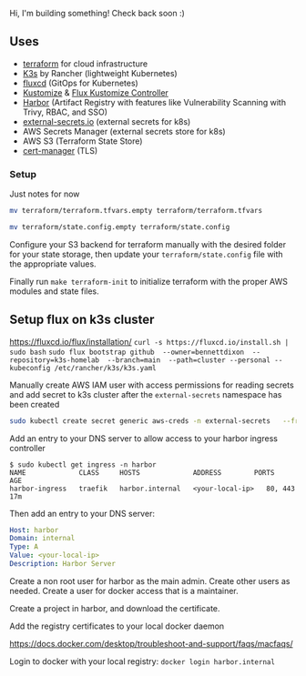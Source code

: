 Hi, I'm building something! Check back soon :)

## Uses
- [terraform](https://www.terraform.io) for cloud infrastructure
- [K3s](https://k3s.io) by Rancher (lightweight Kubernetes)
- [fluxcd](https://fluxcd.io) (GitOps for Kubernetes)
- [Kustomize](https://kustomize.io/) & [Flux Kustomize Controller](https://github.com/fluxcd/kustomize-controller)
- [Harbor](https://goharbor.io) (Artifact Registry with features like Vulnerability Scanning with Trivy, RBAC, and SSO)
- [external-secrets.io](https://external-secrets.io) (external secrets for k8s)
- AWS Secrets Manager (external secrets store for k8s)
- AWS S3 (Terraform State Store)
- [cert-manager](https://cert-manager.io) (TLS)


### Setup
Just notes for now

```bash
mv terraform/terraform.tfvars.empty terraform/terraform.tfvars
```

```bash
mv terraform/state.config.empty terraform/state.config
```

Configure your S3 backend for terraform manually with the desired folder for your state storage, then update your `terraform/state.config` file with the appropriate values.

Finally run `make terraform-init` to initialize terraform with the proper AWS modules and state files.


## Setup flux on k3s cluster
https://fluxcd.io/flux/installation/
`curl -s https://fluxcd.io/install.sh | sudo bash`
`sudo flux bootstrap github  --owner=bennettdixon  --repository=k3s-homelab  --branch=main  --path=cluster --personal --kubeconfig /etc/rancher/k3s/k3s.yaml`


Manually create AWS IAM user with access permissions for reading secrets and add secret to k3s cluster after the `external-secrets` namespace has been created

```bash
sudo kubectl create secret generic aws-creds -n external-secrets   --from-literal=aws_access_key_id=YOUR_AWS_ACCESS_KEY_ID  --from-literal=aws_secret_access_key=YOUR_AWS_SECRET_ACCESS_KEY --kubeconfig=/etc/rancher/k3s/k3s.yaml
```


Add an entry to your DNS server to allow access to your harbor ingress controller
```
$ sudo kubectl get ingress -n harbor
NAME             CLASS     HOSTS             ADDRESS        PORTS     AGE
harbor-ingress   traefik   harbor.internal   <your-local-ip>   80, 443   17m
```

Then add an entry to your DNS server:
```yaml
Host: harbor
Domain: internal
Type: A
Value: <your-local-ip>
Description: Harbor Server
```
Create a non root user for harbor as the main admin. Create other users as needed. Create a user for docker access that is a maintainer.

Create a project in harbor, and download the certificate.

Add the registry certificates to your local docker daemon

https://docs.docker.com/desktop/troubleshoot-and-support/faqs/macfaqs/

Login to docker with your local registry: `docker login harbor.internal`
